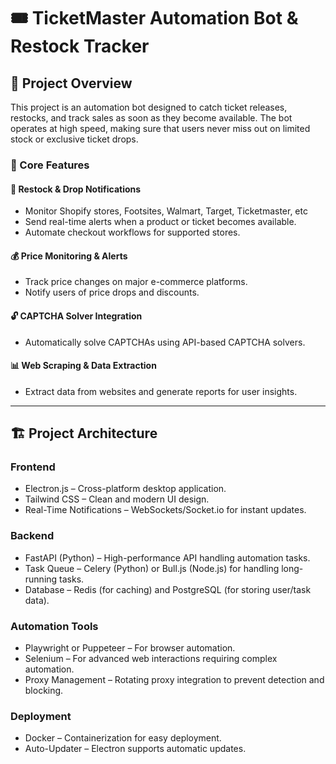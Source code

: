 # 🎟️ TicketMaster Automation Bot & Restock Tracker

## 🚀 Project Overview
This project is an automation bot designed to catch ticket releases, restocks, and track sales as soon as they become available. The bot operates at high speed, making sure that users never miss out on limited stock or exclusive ticket drops.

### 🌟 Core Features
#### 🔔 Restock & Drop Notifications
- Monitor Shopify stores, Footsites, Walmart, Target, Ticketmaster, etc
- Send real-time alerts when a product or ticket becomes available.
- Automate checkout workflows for supported stores.

#### 💰 Price Monitoring & Alerts
- Track price changes on major e-commerce platforms.
- Notify users of price drops and discounts.

#### 🔓 CAPTCHA Solver Integration
- Automatically solve CAPTCHAs using API-based CAPTCHA solvers.

#### 📊 Web Scraping & Data Extraction
- Extract data from websites and generate reports for user insights.

---

## 🏗️ Project Architecture
### Frontend
- Electron.js – Cross-platform desktop application.
- Tailwind CSS – Clean and modern UI design.
- Real-Time Notifications – WebSockets/Socket.io for instant updates.

### **Backend**
- FastAPI (Python) – High-performance API handling automation tasks.
- Task Queue – Celery (Python) or Bull.js (Node.js) for handling long-running tasks.
- Database – Redis (for caching) and PostgreSQL (for storing user/task data).

### **Automation Tools**
- Playwright or Puppeteer – For browser automation.
- Selenium – For advanced web interactions requiring complex automation.
- Proxy Management – Rotating proxy integration to prevent detection and blocking.

### **Deployment**
- Docker – Containerization for easy deployment.
- Auto-Updater – Electron supports automatic updates.


